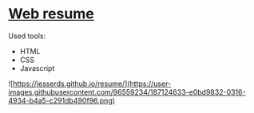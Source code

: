 # <a href="https://jesserds.github.io/resume/">Web resume</a>

<p align="center">

Used tools:
- HTML
- CSS
- Javascript

![https://jesserds.github.io/resume/](https://user-images.githubusercontent.com/96559234/187124633-e0bd9832-0316-4934-b4a5-c291db490f96.png)

</p>
